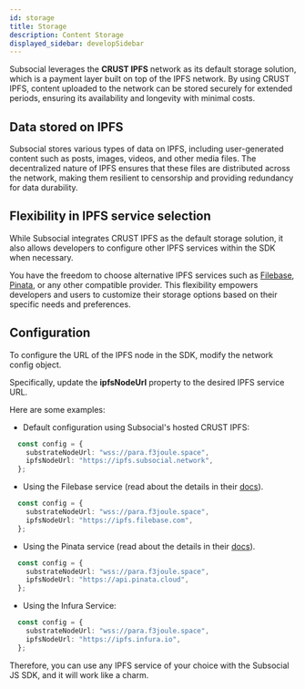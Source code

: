 ```yaml
---
id: storage
title: Storage
description: Content Storage 
displayed_sidebar: developSidebar
---
```


Subsocial leverages the **CRUST IPFS** network as its default storage solution, which is a payment layer built on top of the IPFS network. By using CRUST IPFS, content uploaded to the network can be stored securely for extended periods, ensuring its availability and longevity with minimal costs.

## Data stored on IPFS
Subsocial stores various types of data on IPFS, including user-generated content such as posts, images, videos, and other media files. The decentralized nature of IPFS ensures that these files are distributed across the network, making them resilient to censorship and providing redundancy for data durability.

## Flexibility in IPFS service selection
While Subsocial integrates CRUST IPFS as the default storage solution, it also allows developers to configure other IPFS services within the SDK when necessary. 

You have the freedom to choose alternative IPFS services such as [Filebase](https://filebase.com), [Pinata](https://www.pinata.cloud/), or any other compatible provider. This flexibility empowers developers and users to customize their storage options based on their specific needs and preferences.

## Configuration
To configure the URL of the IPFS node in the SDK, modify the network config object. 

Specifically, update the **ipfsNodeUrl** property to the desired IPFS service URL. 

Here are some examples:

- Default configuration using Subsocial's hosted CRUST IPFS:

```ts
  const config = {
    substrateNodeUrl: "wss://para.f3joule.space",
    ipfsNodeUrl: "https://ipfs.subsocial.network",
  };
```

- Using the Filebase service (read about the details in their [docs](https://docs.filebase.com/)).

```ts
  const config = {
    substrateNodeUrl: "wss://para.f3joule.space",
    ipfsNodeUrl: "https://ipfs.filebase.com",
  };
```

- Using the Pinata service (read about the details in their [docs](https://docs.pinata.cloud/sdks)).

```ts
  const config = {
    substrateNodeUrl: "wss://para.f3joule.space",
    ipfsNodeUrl: "https://api.pinata.cloud",
  };
```

- Using the Infura Service:

```ts
  const config = {
    substrateNodeUrl: "wss://para.f3joule.space",
    ipfsNodeUrl: "https://ipfs.infura.io",
  };
```

Therefore, you can use any IPFS service of your choice with the Subsocial JS SDK, and it will work like a charm.



